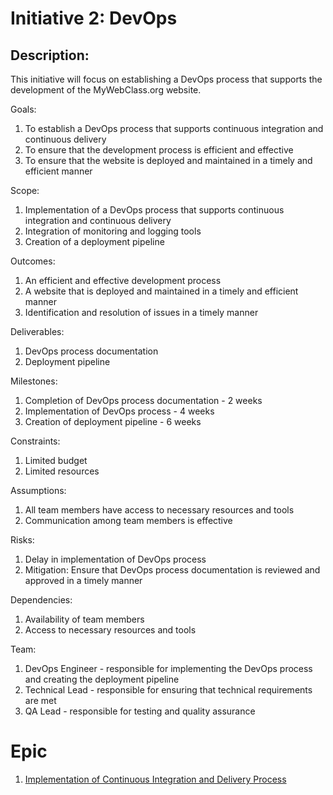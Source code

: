 # Initiative 2: DevOps
## Description: 
This initiative will focus on establishing a DevOps process that supports the development of the MyWebClass.org website.

Goals:
1. To establish a DevOps process that supports continuous integration and continuous delivery
2. To ensure that the development process is efficient and effective
3. To ensure that the website is deployed and maintained in a timely and efficient manner

Scope:
1. Implementation of a DevOps process that supports continuous integration and continuous delivery
2. Integration of monitoring and logging tools
3. Creation of a deployment pipeline

Outcomes:
1. An efficient and effective development process
2. A website that is deployed and maintained in a timely and efficient manner
3. Identification and resolution of issues in a timely manner

Deliverables:
1. DevOps process documentation
2. Deployment pipeline

Milestones:
1. Completion of DevOps process documentation - 2 weeks
2. Implementation of DevOps process - 4 weeks
3. Creation of deployment pipeline - 6 weeks

Constraints:
1. Limited budget
2. Limited resources

Assumptions:
1. All team members have access to necessary resources and tools
2. Communication among team members is effective

Risks:
1. Delay in implementation of DevOps process
2. Mitigation: Ensure that DevOps process documentation is reviewed and approved in a timely manner

Dependencies:
1. Availability of team members
2. Access to necessary resources and tools

Team:
1. DevOps Engineer - responsible for implementing the DevOps process and creating the deployment pipeline
2. Technical Lead - responsible for ensuring that technical requirements are met
3. QA Lead - responsible for testing and quality assurance

# Epic
1. [Implementation of Continuous Integration and Delivery Process](https://github.com/Chrissquared31/mywebclass-agile-docs/blob/27ff64e2c6aa7e538fadb15987bfcd768bd40ac8/documentation/theme_1/initiatives/Epic/Implementation%20of%20CI%20and%20CD.md)
